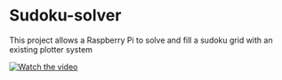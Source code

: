 # Sudoku-solver
This project allows a Raspberry Pi to solve and fill a sudoku grid with an existing plotter system

[![Watch the video](https://raw.github.com/GabLeRoux/WebMole/master/ressources/WebMole_Youtube_Video.png)](https://drive.google.com/open?id=1vr8ph6N277OrLa1NCr08aWasJZEI5jlR)

